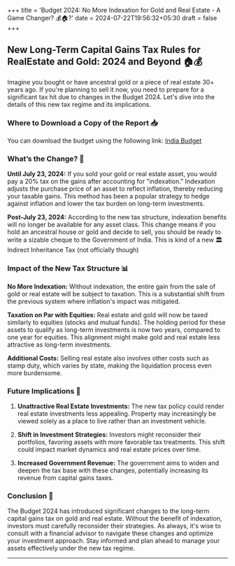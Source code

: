 +++
title = 'Budget 2024: No More Indexation for Gold and Real Estate - A Game Changer? 💰🏠?'
date = 2024-07-22T19:56:32+05:30
draft = false
+++

## New Long-Term Capital Gains Tax Rules for RealEstate and Gold: 2024 and Beyond 🏠💰

Imagine you bought or have ancestral gold or a piece of real estate 30+ years ago. If you're planning to sell it now, you need to prepare for a significant tax hit due to changes in the Budget 2024. Let's dive into the details of this new tax regime and its implications.

### Where to Download a Copy of the Report 📥

You can download the budget using the following link: [India Budget](https://www.indiabudget.gov.in/index.php)

### What’s the Change? 📝

**Until July 23, 2024:** If you sold your gold or real estate asset, you would pay a 20% tax on the gains after accounting for "indexation." Indexation adjusts the purchase price of an asset to reflect inflation, thereby reducing your taxable gains. This method has been a popular strategy to hedge against inflation and lower the tax burden on long-term investments.

**Post-July 23, 2024:** According to the new tax structure, indexation benefits will no longer be available for any asset class. This change means if you hold an ancestral house or gold and decide to sell, you should be ready to write a sizable cheque to the Government of India. This is kind of a new 🏛️ Indirect Inheritance Tax (not officially though)

### Impact of the New Tax Structure 📊

**No More Indexation:** Without indexation, the entire gain from the sale of gold or real estate will be subject to taxation. This is a substantial shift from the previous system where inflation's impact was mitigated.

**Taxation on Par with Equities:** Real estate and gold will now be taxed similarly to equities (stocks and mutual funds). The holding period for these assets to qualify as long-term investments is now two years, compared to one year for equities. This alignment might make gold and real estate less attractive as long-term investments.

**Additional Costs:** Selling real estate also involves other costs such as stamp duty, which varies by state, making the liquidation process even more burdensome.

### Future Implications 🔮

1. **Unattractive Real Estate Investments:** The new tax policy could render real estate investments less appealing. Property may increasingly be viewed solely as a place to live rather than an investment vehicle.

2. **Shift in Investment Strategies:** Investors might reconsider their portfolios, favoring assets with more favorable tax treatments. This shift could impact market dynamics and real estate prices over time.

3. **Increased Government Revenue:** The government aims to widen and deepen the tax base with these changes, potentially increasing its revenue from capital gains taxes.

### Conclusion 🏁

The Budget 2024 has introduced significant changes to the long-term capital gains tax on gold and real estate. Without the benefit of indexation, investors must carefully reconsider their strategies. As always, it's wise to consult with a financial advisor to navigate these changes and optimize your investment approach. Stay informed and plan ahead to manage your assets effectively under the new tax regime.

---

